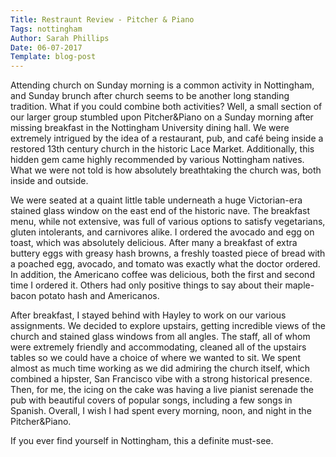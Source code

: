 ```yaml
---
Title: Restraunt Review - Pitcher & Piano
Tags: nottingham
Author: Sarah Phillips
Date: 06-07-2017  
Template: blog-post
---
```


Attending church on Sunday morning is a common activity in Nottingham, and Sunday brunch after church seems to be another long standing tradition. What if you could combine both activities? Well, a small section of our larger group stumbled upon Pitcher&amp;Piano on a Sunday morning after missing breakfast in the Nottingham University dining hall. We were
extremely intrigued by the idea of a restaurant, pub, and café being inside a restored 13th century church in the historic Lace Market. Additionally, this hidden gem came highly recommended by various Nottingham natives. What we were not told is how absolutely breathtaking the church was, both inside and outside.

We were seated at a quaint little table underneath a huge Victorian-era stained glass window on the east end of the historic nave. The breakfast menu, while not extensive, was full of various options to satisfy vegetarians, gluten intolerants, and carnivores alike. I ordered the avocado and egg on toast, which was absolutely delicious. After many a breakfast of extra buttery eggs with greasy hash browns, a freshly toasted piece of bread with a poached egg, avocado, and tomato was exactly what the doctor ordered. In addition, the Americano coffee was delicious, both the first and second time I ordered it. Others had only positive things to say about their maple-bacon potato hash and Americanos.

After breakfast, I stayed behind with Hayley to work on our various assignments. We decided to explore upstairs, getting incredible views of the church and stained glass windows from all angles. The staff, all of whom were extremely friendly and accommodating, cleaned all of the upstairs tables so we could have a choice of where we wanted to sit. We spent almost as much time working as we did admiring the church itself, which combined a hipster, San Francisco vibe with a strong historical presence. Then, for me, the icing on the cake was having a live pianist serenade the pub with beautiful covers of popular songs, including a few songs in Spanish. Overall, I wish I had spent every morning, noon, and night in the Pitcher&amp;Piano. 

If you ever find yourself in Nottingham, this a definite must-see.